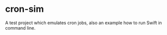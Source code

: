 # cron-sim
A test project which emulates cron jobs, also an example how to run Swift in command line.
